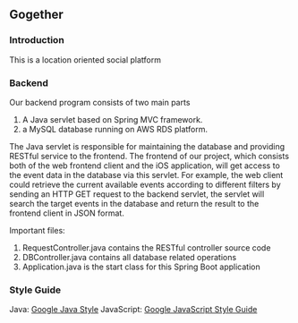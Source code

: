 ## Gogether

### Introduction
This is a location oriented social platform

### Backend
Our backend program consists of two main parts 

1. A Java servlet based on Spring MVC framework.
2. a MySQL database running on AWS RDS platform. 

The Java servlet is responsible for maintaining the database and providing RESTful service to the frontend. The frontend of our project, which consists both of the web frontend client and the iOS application, will get access to the event data in the database via this servlet. For example, the web client could retrieve the current available events according to different filters by sending an HTTP GET request to the backend servlet, the servlet will search the target events in the database and return the result to the frontend client in JSON format. 

Important files:
1. RequestController.java contains the RESTful controller source code
2. DBController.java contains all database related operations
3. Application.java is the start class for this Spring Boot application

### Style Guide
Java: [Google Java Style](https://google-styleguide.googlecode.com/svn/trunk/javaguide.html)
JavaScript: [Google JavaScript Style Guide](https://google.github.io/styleguide/javascriptguide.xml)
